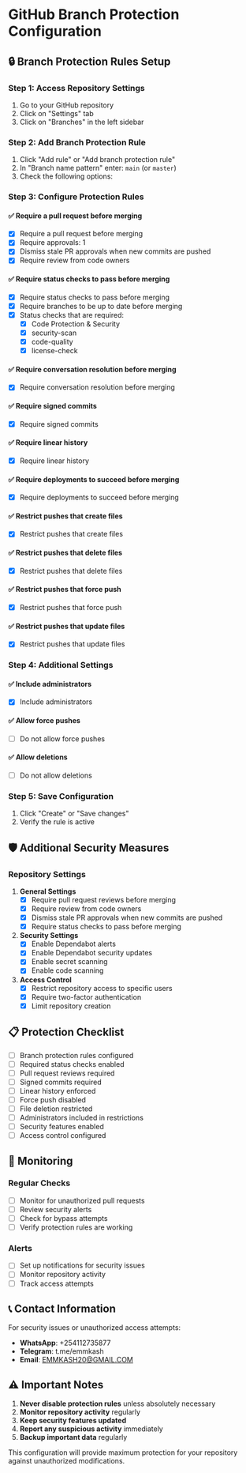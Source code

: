 # GitHub Branch Protection Configuration

## 🔒 Branch Protection Rules Setup

### Step 1: Access Repository Settings
1. Go to your GitHub repository
2. Click on "Settings" tab
3. Click on "Branches" in the left sidebar

### Step 2: Add Branch Protection Rule
1. Click "Add rule" or "Add branch protection rule"
2. In "Branch name pattern" enter: `main` (or `master`)
3. Check the following options:

### Step 3: Configure Protection Rules

#### ✅ **Require a pull request before merging**
- [x] Require a pull request before merging
- [x] Require approvals: 1
- [x] Dismiss stale PR approvals when new commits are pushed
- [x] Require review from code owners

#### ✅ **Require status checks to pass before merging**
- [x] Require status checks to pass before merging
- [x] Require branches to be up to date before merging
- [x] Status checks that are required:
  - [x] Code Protection & Security
  - [x] security-scan
  - [x] code-quality
  - [x] license-check

#### ✅ **Require conversation resolution before merging**
- [x] Require conversation resolution before merging

#### ✅ **Require signed commits**
- [x] Require signed commits

#### ✅ **Require linear history**
- [x] Require linear history

#### ✅ **Require deployments to succeed before merging**
- [x] Require deployments to succeed before merging

#### ✅ **Restrict pushes that create files**
- [x] Restrict pushes that create files

#### ✅ **Restrict pushes that delete files**
- [x] Restrict pushes that delete files

#### ✅ **Restrict pushes that force push**
- [x] Restrict pushes that force push

#### ✅ **Restrict pushes that update files**
- [x] Restrict pushes that update files

### Step 4: Additional Settings

#### ✅ **Include administrators**
- [x] Include administrators

#### ✅ **Allow force pushes**
- [ ] Do not allow force pushes

#### ✅ **Allow deletions**
- [ ] Do not allow deletions

### Step 5: Save Configuration
1. Click "Create" or "Save changes"
2. Verify the rule is active

## 🛡️ Additional Security Measures

### Repository Settings
1. **General Settings**
   - [x] Require pull request reviews before merging
   - [x] Require review from code owners
   - [x] Dismiss stale PR approvals when new commits are pushed
   - [x] Require status checks to pass before merging

2. **Security Settings**
   - [x] Enable Dependabot alerts
   - [x] Enable Dependabot security updates
   - [x] Enable secret scanning
   - [x] Enable code scanning

3. **Access Control**
   - [x] Restrict repository access to specific users
   - [x] Require two-factor authentication
   - [x] Limit repository creation

## 📋 Protection Checklist

- [ ] Branch protection rules configured
- [ ] Required status checks enabled
- [ ] Pull request reviews required
- [ ] Signed commits required
- [ ] Linear history enforced
- [ ] Force push disabled
- [ ] File deletion restricted
- [ ] Administrators included in restrictions
- [ ] Security features enabled
- [ ] Access control configured

## 🔧 Monitoring

### Regular Checks
- [ ] Monitor for unauthorized pull requests
- [ ] Review security alerts
- [ ] Check for bypass attempts
- [ ] Verify protection rules are working

### Alerts
- [ ] Set up notifications for security issues
- [ ] Monitor repository activity
- [ ] Track access attempts

## 📞 Contact Information

For security issues or unauthorized access attempts:
- **WhatsApp**: +254112735877
- **Telegram**: t.me/emmkash
- **Email**: EMMKASH20@GMAIL.COM

## ⚠️ Important Notes

1. **Never disable protection rules** unless absolutely necessary
2. **Monitor repository activity** regularly
3. **Keep security features updated**
4. **Report any suspicious activity** immediately
5. **Backup important data** regularly

This configuration will provide maximum protection for your repository against unauthorized modifications. 